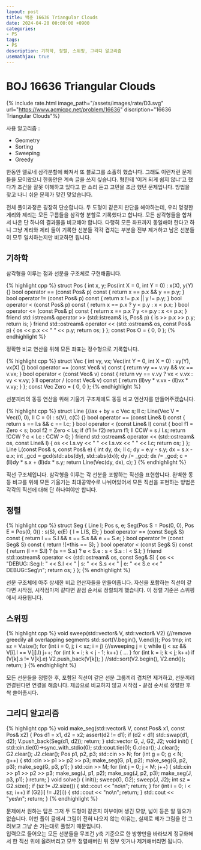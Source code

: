 ```yaml
---
layout: post
title: 백준 16636 Triangular Clouds
date: 2024-04-20 00:00:00 +0900
categories:
- PS
tags:
- PS
description: 기하학, 정렬, 스위핑, 그리디 알고리즘
usemathjax: true
---
```


# BOJ 16636 Triangular Clouds

{% include rate.html image_path="/assets/images/rate/D3.svg" url="https://www.acmicpc.net/problem/16636" discription="16636 Triangular Clouds"%}

사용 알고리즘 :
- Geometry
- Sorting
- Sweeping
- Greedy

한동안 델로네 삼각분할에 빠져서 또 블로그를 소홀히 했습니다. 그래도 이런저런 문제들을 모이왔으니 한동안은 계속 글을 쓰지 싶습니다. 형한테 '이거 되게 쉽지 않냐'고 했다가 조건을 잘못 이해하고 있다고 한 소리 듣고 고민을 조금 했던 문제입니다. 방법을 찾고 나니 쉬운 문제가 맞긴 맞았습니다.

전체 풀이과정은 굉장히 단순합니다. 두 도형이 같은지 판단을 해야하는데, 우리 멍청한 게리와 제리는 모든 구름들을 삼각형 분할로 기록했다고 합니다. 모든 삼각형들을 합쳐서 나온 단 하나의 결과물을 비교해야 합니다. 다행히 모든 좌표까지 동일해야 한다고 하니 그냥 게리와 제리 둘이 기록한 선분들 각각 겹치는 부분을 전부 제거하고 남은 선분들이 모두 일치하는지만 비교하면 됩니다.

## 기하학

삼각형을 이루는 점과 선분을 구조체로 구현해줍니다.

{% highlight cpp %}
struct Pos {
    int x, y;
    Pos(int X = 0, int Y = 0) : x(X), y(Y) {}
    bool operator == (const Pos& p) const { return x == p.x && y == p.y; }
    bool operator != (const Pos& p) const { return x != p.x || y != p.y; }
    bool operator < (const Pos& p) const { return x == p.x ? y < p.y : x < p.x; }
    bool operator <= (const Pos& p) const { return x == p.x ? y <= p.y : x <= p.x; }
    friend std::istream& operator >> (std::istream& is, Pos& p) {
        is >> p.x >> p.y;
        return is;
    }
    friend std::ostream& operator << (std::ostream& os, const Pos& p) {
        os << p.x << " " << p.y;
        return os;
    }
}; const Pos O = { 0, 0 };
{% endhighlight %}

정확한 비교 연산을 위해 모든 좌표는 정수형으로 기록합니다.

{% highlight cpp %}
struct Vec {
    int vy, vx;
    Vec(int Y = 0, int X = 0) : vy(Y), vx(X) {}
    bool operator == (const Vec& v) const { return vy == v.vy && vx == v.vx; }
    bool operator < (const Vec& v) const { return vy == v.vy ? vx < v.vx : vy < v.vy; }
    ll operator / (const Vec& v) const { return (ll)vy * v.vx - (ll)vx * v.vy; }
}; const Vec Zero = { 0, 0 };
{% endhighlight %}

선분끼리의 동등 연산을 위해 기울기 구조체에도 동등 비교 언산자를 만들어주겠습니다.

{% highlight cpp %}
struct Line {//ax + by = c
    Vec s;
    ll c;
    Line(Vec V = Vec(0, 0), ll C = 0) : s(V), c(C) {}
    bool operator == (const Line& l) const { return s == l.s && c == l.c; }
    bool operator < (const Line& l) const {
        bool f1 = Zero < s;
        bool f2 = Zero < l.s;
        if (f1 != f2) return f1;
        ll CCW = s / l.s;
        return !CCW ? c < l.c : CCW > 0;
    }
    friend std::ostream& operator << (std::ostream& os, const Line& l) {
        os << l.s.vy << " " << l.s.vx << " " << l.c;
        return os;
    }
};
Line L(const Pos& s, const Pos& e) {
    int dy, dx; ll c;
    dy = e.y - s.y;
    dx = s.x - e.x;
    int _gcd = gcd(std::abs(dy), std::abs(dx));
    dy /= _gcd; dx /= _gcd;
    c = (ll)dy * s.x + (ll)dx * s.y;
    return Line(Vec(dy, dx), c);
}
{% endhighlight %}

직선 구조체입니다. 삼각형을 이루는 각 선분을 포함하는 직선을 표현합니다. 완벽한 동등 비교를 위해 모든 기울기는 최대공약수로 나뉘어있어서 모든 직선을 표현하는 방법은 각각의 직선에 대해 단 하나여야만 합니다.

## 정렬

{% highlight cpp %}
struct Seg {
    Line l;
    Pos s, e;
    Seg(Pos S = Pos(0, 0), Pos E = Pos(0, 0)) : s(S), e(E) { l = L(S, E); }
    bool operator == (const Seg& S) const { return l == S.l && s == S.s && e == S.e; }
    bool operator != (const Seg& S) const { return !(*this == S); }
    bool operator < (const Seg& S) const { return (l == S.l) ? (s == S.s) ? e < S.e : s < S.s : l < S.l; }
    friend std::ostream& operator << (std::ostream& os, const Seg& S) {
        os << "DEBUG::Seg l: " << S.l << " | s: " << S.s << " | e: " << S.e << " DEBUG::Seg\n";
        return os;
    }
};
{% endhighlight %}

선분 구조체에 아주 상세한 비교 연산자들을 만들어줍니다. 자신을 포함하는 직선이 같다면 시작점, 시작점마저 같다면 끝점 순서로 정렬되게 했습니다. 이 정렬 기준은 스위핑에서 사용됩니다.

## 스위핑

{% highlight cpp %}
void sweep(std::vector<Seg>& V, std::vector<Seg>& V2) {//remove greedily all overlapping segments
    std::sort(V.begin(), V.end());
    Pos tmp;
    int sz = V.size();
    for (int i = 0, j; i < sz; i = j) {//sweeping
        j = i;
	    while (j < sz && V[i].l == V[j].l) j++;
	    for (int k = i; k < j - 1; k++) {
            ...
        }
        for (int k = i; k < j; k++) if (V[k].s != V[k].e) V2.push_back(V[k]);
    }
    //std::sort(V2.begin(), V2.end());
    return;
}
{% endhighlight %}

모든 선분들을 정렬한 후, 포함된 직선이 같은 선분 그룹끼리 겹치면 제거하고, 선분끼리 연결된다면 연결을 해줍니다. 제곱으로 비교하지 않고 시작점 - 끝점 순서로 정렬한 후 싹 쓸어줍시다.

## 그리디 알고리즘

{% highlight cpp %}
void make_seg(std::vector<Seg>& V, const Pos& x1, const Pos& x2) {
    Pos d1 = x1, d2 = x2;
    assert(d2 != d1);
    if (d2 < d1) std::swap(d1, d2);
    V.push_back(Seg(d1, d2));
    return;
}
std::vector<Seg> G, J, G2, J2;
void init() {
    std::cin.tie(0)->sync_with_stdio(0);
    std::cout.tie(0);
    G.clear();
    J.clear();
    G2.clear();
    J2.clear();
    Pos p1, p2, p3;
    std::cin >> N;
    for (int g = 0; g < N; g++) {
        std::cin >> p1 >> p2 >> p3;
        make_seg(G, p1, p2);
        make_seg(G, p2, p3);
        make_seg(G, p3, p1);
    }
    std::cin >> M;
    for (int j = 0; j < M; j++) {
        std::cin >> p1 >> p2 >> p3;
        make_seg(J, p1, p2);
        make_seg(J, p2, p3);
        make_seg(J, p3, p1);
    }
    return;
}
void solve() {
    init();
    sweep(G, G2);
    sweep(J, J2);
    int sz = G2.size();
    if (sz != J2.size()) { std::cout << "no\n"; return; }
    for (int i = 0; i < sz; i++) if (G2[i] != J2[i]) { std::cout << "no\n"; return; }
    std::cout << "yes\n";
    return;
}
{% endhighlight %}

문제에서 원하는 답은 그저 두 도형이 같은지 여부이며 생긴 모양, 넓이 등은 알 필요가 없습니다. 이번 풀이 글에서 그림이 전혀 나오지 않는 이유는, 실제로 제가 그림을 안 그려보고 그냥 손 가는대로 풀었기 때문입니다.<br/> 입력으로 들어오는 모든 선분들을 무조건 y축 기준으로 한 방향만을 바라보게 정규화해서 한 직선 위에 올려버리고 모두 정렬해버린 뒤 전부 잇거나 제거해버리면 됩니다.
<br/>

